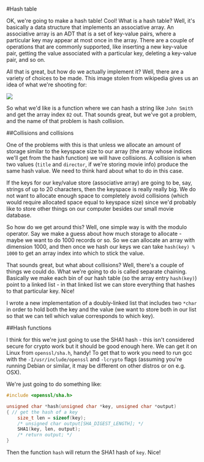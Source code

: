#Hash table

OK, we're going to make a hash table! Cool! What is a hash table? Well,
it's basically a data structure that implements an associative array. An
associative array is an ADT that is a set of key-value pairs, where
a particular key may appear at most once in the array. There are a couple
of operations that are commonly supported, like inserting a new key-value
pair, getting the value associated with a particular key, deleting
a key-value pair, and so on.

All that is great, but how do we actually implement it? Well, there are
a variety of choices to be made. This image stolen from wikipedia gives us
an idea of what we're shooting for:

![](https://upload.wikimedia.org/wikipedia/commons/7/7d/Hash_table_3_1_1_0_1_0_0_SP.svg)

So what we'd like is a function where we can hash a string like `John
Smith` and get the array index `02` out. That sounds great, but we've got
a problem, and the name of that problem is hash collision.

##Collisions and collisions

One of the problems with this is that unless we allocate an amount of
storage similar to the keyspace size to our array (the array whose indices
we'll get from the hash function) we will have collisions. A collision is
when two values (`title` and `director`, if we're storing movie info)
produce the same hash value. We need to think hard about what to do in
this case.

If the keys for our key/value store (associative array) are going to be,
say, strings of up to 20 characters, then the keyspace is really really
big. We do not want to allocate enough space to completely avoid
collisions (which would require allocated space equal to keyspace size)
since we'd probably like to store other things on our computer besides our
small movie database.

So how do we get around this? Well, one simple way is with the modulo
operator. Say we make a guess about how much storage to allocate - maybe
we want to do 1000 records or so. So we can allocate an array with
dimension 1000, and then once we hash our keys we can take `hash(key)
% 1000` to get an array index into which to stick the value.

That sounds great, but what about collisions? Well, there's a couple of
things we could do. What we're going to do is called separate chaining.
Basically we make each bin of our hash table (so the array entry
`hash(key)`) point to a linked list - in that linked list we can store
everything that hashes to that particular key. Nice!

I wrote a new implementation of a doubly-linked list that includes two
`*char` in order to hold both the key and the value (we want to store both
in our list so that we can tell which value corresponds to which key).

##Hash functions

I think for this we're just going to use the SHA1 hash - this isn't
considered secure for crypto work but it should be good enough here. We
can get it on Linux from `openssl/sha.h`, handy! To get that to work you
need to run gcc with the `-I/usr/include/openssl` and `-lcrypto` flags
(assuming you're running Debian or similar, it may be different on other
distros or on e.g. OSX).

We're just going to do something like:

```C
#include <openssl/sha.h>

unsigned char *hash(unsigned char *key, unsigned char *output)
{ // get the hash of a key
    size_t len = sizeof(key);
    /* unsigned char output[SHA_DIGEST_LENGTH]; */
    SHA1(key, len, output);
    /* return output; */
}
```

Then the function `hash` will return the SHA1 hash of `key`. Nice! 











